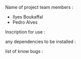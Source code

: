 Name of project team members : 
- Ilyes Boukaffal
- Pedro Alves

Inscription for use : 

any dependencies to be installed :

list of know bugs :
